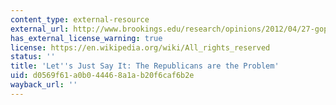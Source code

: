 ```yaml
---
content_type: external-resource
external_url: http://www.brookings.edu/research/opinions/2012/04/27-gop-mann
has_external_license_warning: true
license: https://en.wikipedia.org/wiki/All_rights_reserved
status: ''
title: 'Let''s Just Say It: The Republicans are the Problem'
uid: d0569f61-a0b0-4446-8a1a-b20f6caf6b2e
wayback_url: ''
---
```

